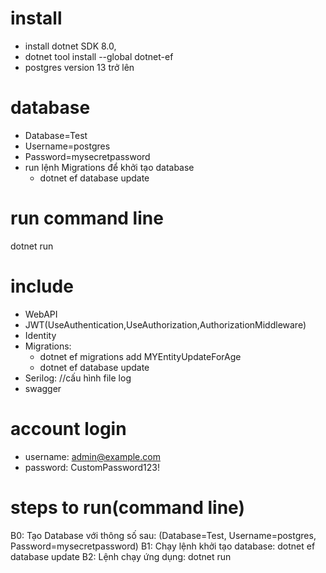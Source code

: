 # install
- install dotnet SDK 8.0, 
- dotnet tool install --global dotnet-ef
- postgres version 13 trở lên
# database
- Database=Test
- Username=postgres
- Password=mysecretpassword
- run lệnh Migrations để khởi tạo database
   + dotnet ef database update

# run command line
dotnet run

# include
- WebAPI
- JWT(UseAuthentication,UseAuthorization,AuthorizationMiddleware)
- Identity
- Migrations:
   + dotnet ef migrations add MYEntityUpdateForAge
   + dotnet ef database update
- Serilog: //cấu hình file log
- swagger

# account login 
- username: admin@example.com
- password: CustomPassword123!

# steps to run(command line)
B0:  Tạo Database với thông số sau: (Database=Test, Username=postgres, Password=mysecretpassword)
B1:  Chạy lệnh khởi tạo database: dotnet ef database update 
B2:  Lệnh chạy ứng dụng: dotnet run

